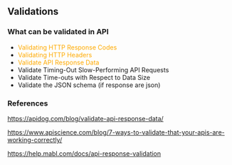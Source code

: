 ## Validations

### What can be validated in API

* <span style="color:#ffAA00">Validating HTTP Response Codes</span>
* <span style="color:#ffAA00">Validating HTTP Headers</span>
* <span style="color:#ffAA00">Validate API Response Data</span>
* Validate Timing-Out Slow-Performing API Requests
* Validate Time-outs with Respect to Data Size
* Validate the JSON schema (if response are json)





### References

https://apidog.com/blog/validate-api-response-data/

https://www.apiscience.com/blog/7-ways-to-validate-that-your-apis-are-working-correctly/

https://help.mabl.com/docs/api-response-validation